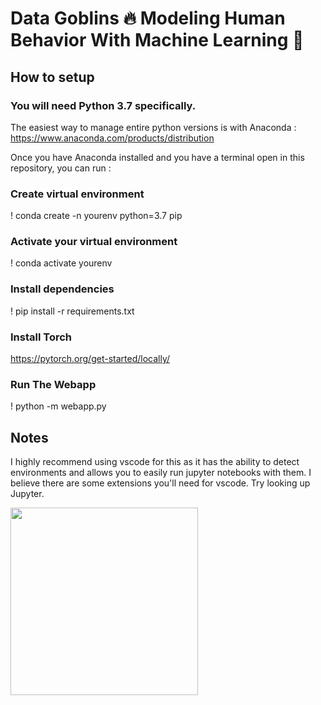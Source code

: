 # Data Goblins 🔥 Modeling Human Behavior With Machine Learning 🤖

## How to setup

### You will need Python 3.7 specifically.

The easiest way to manage entire python versions is with Anaconda : https://www.anaconda.com/products/distribution

Once you have Anaconda installed and you have a terminal open in this repository, you can run :

### Create virtual environment
! conda create -n yourenv  python=3.7 pip

### Activate your virtual environment
! conda activate yourenv

### Install dependencies
! pip install -r requirements.txt

### Install Torch
https://pytorch.org/get-started/locally/

### Run The Webapp
! python -m webapp.py

## Notes

I highly recommend using vscode for this as it has the ability to detect environments and allows you to easily run jupyter notebooks with them.
I believe there are some extensions you'll need for vscode. Try looking up Jupyter.

<img src=yoga.gif width="300">
